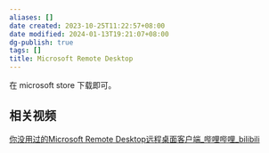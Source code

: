 ```yaml
---
aliases: []
date created: 2023-10-25T11:22:57+08:00
date modified: 2024-01-13T19:21:07+08:00
dg-publish: true
tags: []
title: Microsoft Remote Desktop
---
```


在 microsoft store 下载即可。
## 相关视频
[你没用过的Microsoft Remote Desktop远程桌面客户端\_哔哩哔哩\_bilibili](https://www.bilibili.com/video/BV1a94y1a71W/?buvid=XY630CE669F34078F341989B1EE06E60B0127&is_story_h5=false&mid=g8UDjEqHIS5oCexxb9oAEQ%3D%3D&p=1&plat_id=116&share_from=ugc&share_medium=android&share_plat=android&share_session_id=fb677b19-986b-4908-8bd7-c35f427a9bfb&share_source=COPY&share_tag=s_i&timestamp=1695831431&unique_k=EICSBBn&up_id=447498018)